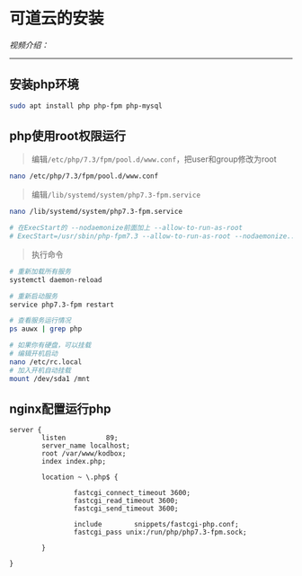 # 可道云的安装

*视频介绍：*

---

## 安装php环境

```bash
sudo apt install php php-fpm php-mysql
```

## php使用root权限运行

> 编辑`/etc/php/7.3/fpm/pool.d/www.conf`，把user和group修改为root
```bash
nano /etc/php/7.3/fpm/pool.d/www.conf
```

> 编辑`/lib/systemd/system/php7.3-fpm.service`
```bash
nano /lib/systemd/system/php7.3-fpm.service

# 在ExecStart的 --nodaemonize前面加上 --allow-to-run-as-root
# ExecStart=/usr/sbin/php-fpm7.3 --allow-to-run-as-root --nodaemonize...
```

> 执行命令
```bash
# 重新加载所有服务
systemctl daemon-reload

# 重新启动服务
service php7.3-fpm restart

# 查看服务运行情况
ps auwx | grep php

# 如果你有硬盘，可以挂载
# 编辑开机启动
nano /etc/rc.local
# 加入开机自动挂载
mount /dev/sda1 /mnt
```

## nginx配置运行php

```nginx
server {
        listen          89;
        server_name localhost;
        root /var/www/kodbox;
        index index.php;

        location ~ \.php$ {

                fastcgi_connect_timeout 3600;
                fastcgi_read_timeout 3600;
                fastcgi_send_timeout 3600;

                include        snippets/fastcgi-php.conf;
                fastcgi_pass unix:/run/php/php7.3-fpm.sock;

        }

}
```